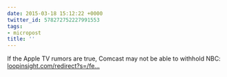 ```yaml
---
date: 2015-03-18 15:12:22 +0000
twitter_id: 578272752227991553
tags:
- micropost
title: ''
---
```


If the Apple TV rumors are true, Comcast may not be able to withhold NBC: [loopinsight.com/redirect?s=/fe…](http://www.loopinsight.com/redirect?s=/feed/&u=aHR0cDovL3d3dy5sb29waW5zaWdodC5jb20vMjAxNS8wMy8xOC9kb2otY291bGQtZm9yY2UtY29tY2FzdC10by1vZmZlci1zdGF0aW9ucy10by1hcHBsZS8=)
